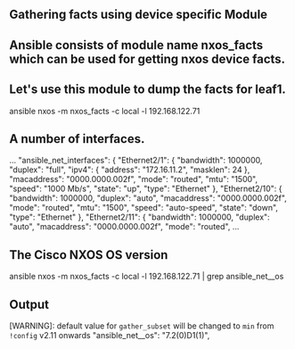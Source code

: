 ## Gathering facts using device specific Module

## Ansible consists of module name nxos_facts which can be used for getting nxos device facts.
## Let's use this module to dump the facts for leaf1.

ansible nxos -m nxos_facts -c local -l 192.168.122.71

## A number of interfaces.

...
     "ansible_net_interfaces": {
            "Ethernet2/1": {
                "bandwidth": 1000000,
                "duplex": "full",
                "ipv4": {
                    "address": "172.16.11.2",
                    "masklen": 24
                },
                "macaddress": "0000.0000.002f",
                "mode": "routed",
                "mtu": "1500",
                "speed": "1000 Mb/s",
                "state": "up",
                "type": "Ethernet"
            },
            "Ethernet2/10": {
                "bandwidth": 1000000,
                "duplex": "auto",
                "macaddress": "0000.0000.002f",
                "mode": "routed",
                "mtu": "1500",
                "speed": "auto-speed",
                "state": "down",
                "type": "Ethernet"
            },
            "Ethernet2/11": {
                "bandwidth": 1000000,
                "duplex": "auto",
                "macaddress": "0000.0000.002f",
                "mode": "routed",
...


## The Cisco NXOS OS version

ansible nxos -m nxos_facts -c local -l 192.168.122.71 | grep ansible_net__os

## Output

[WARNING]: default value for `gather_subset` will be changed to `min` from `!config` v2.11 onwards
        "ansible_net__os": "7.2(0)D1(1)",
